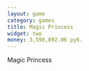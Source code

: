 ```yaml
---
layout: game
category: games
title: Magic Princess
widget: two
money: 3,598,892.06 руб.
---
```


Magic Princess


